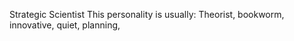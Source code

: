 Strategic Scientist
This personality is usually:
 Theorist, bookworm, innovative, quiet, planning, 
